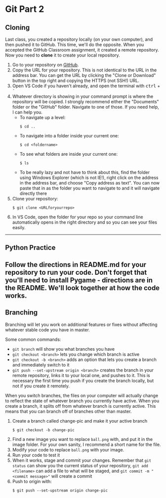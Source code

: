 # Git Part 2

## Cloning

Last class, you created a repository locally (on your own computer), and then pushed it to GitHub. This time, we'll do the opposite. When you accepted the GitHub Classroom assignment, it created a remote repository. Now you need to **clone** it to create your local repository.

1. Go to your repository on [GitHub](http://github.com).
2. Copy the URL for your repository. This is not identical to the URL in the address bar. You can get the URL by clicking the "Clone or Download" button in the top right and copying the HTTPS (not SSH!) URL.
3. Open VS Code if you haven't already, and open the terminal with <kbd>ctrl</kbd> + <kbd>`</kbd>
4. Whatever directory is showing in your command prompt is where the repository will be copied. I strongly recommend either the "Documents" folder or the "GitHub" folder. Navigate to one of those. If you need help, I can help you.
    * To navigate up a level:
        ```
        $ cd ..
        ```
    * To navigate into a folder inside your current one:
        ```
        $ cd <foldername>
        ```
    * To see what folders are inside your current one:
        ```
        $ ls
        ```
    * To be really lazy and not have to think about this, find the folder using Windows Explorer (which is not IE!), right click on the address in the address bar, and choose "Copy address as text". You can now paste that in as the folder you want to navigate to and it will navigate directly there
5. Clone your repository:
    ```
    $ git clone <URLforyourrepo>
    ```
6. In VS Code, open the folder for your repo so your command line automatically opens in the right directory and so you can see your files easily.
---
## Python Practice

Follow the directions in README.md for your repository to run your code. Don't forget that you'll need to install Pygame - directions are in the README. We'll look together at how the code works.
---
## Branching

Branching will let you work on additional features or fixes without affecting whatever stable code you have in master. 

Some common commands:

* `git branch` will show you what branches you have
* `git checkout <branch>` lets you change which branch is active
* `git checkout -b <branch>` adds an option that lets you create a branch and immediately switch to it
* `git push --set-upstream origin <branch>` creates the branch in your remote repository, links it to your local one, and pushes to it. This is necessary the first time you push if you create the branch locally, but not if you create it remotely.

When you switch branches, the files on your computer will actually change to reflect the state of whatever branch you currently have active. When you create a branch, it splits off from whatever branch is currently active. This means that you can branch off of branches other than master.

1. Create a branch called change-pic and make it your active branch
    ```
    $ git checkout -b change-pic
    ```
2. Find a new image you want to replace `ball.png` with, and put it in the image folder. For your own sanity, I recommend a short name for the file.
3. Modify your code to replace `ball.png` with your image.
4. Run your code to test it
5. When it works, stage and commit your changes. Remember that `git status` can show you the current status of your repository, `git add <filename>` can add a file to what will be staged, and `git commit -m "<commit message>"` will create a commit
6. Push to origin with:
    ```
    $ git push --set-upstream origin change-pic
    ```
